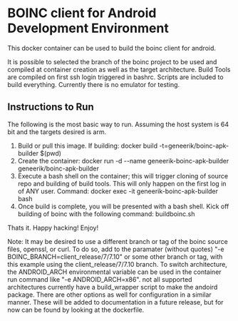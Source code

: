 # BOINC client for Android Development Environment

This docker container can be used to build the boinc client for android.

It is possible to selected the branch of the boinc project to be used and compiled at container creation as well as the target architecture.  Build Tools are compiled on first ssh login triggered in bashrc.  Scripts are included to build everything.  Currently there is no emulator for testing.

## Instructions to Run

The following is the most basic way to run.  Assuming the host system is 64 bit and the targets desired is arm.

1) Build or pull this image.  If building: docker build -t=geneerik/boinc-apk-builder $(pwd)
2) Create the container: docker run -d --name geneerik-boinc-apk-builder geneerik/boinc-apk-builder
3) Execute a bash shell on the container; this will trigger cloning of source repo and building of build tools.  This will only happen on the first log in of ANY user.  Command: docker exec -it geneerik-boinc-apk-builder bash
4) Once build is complete, you will be presented with a bash shell.  Kick off building of boinc with the following command: buildboinc.sh

Thats it.  Happy hacking!  Enjoy!

Note: It may be desired to use a different branch or tag of the boinc source files, openssl, or curl.  To do so, add to the paramater (without quotes) "-e BOINC_BRANCH=client_release/7/7.10" or some other branch or tag, with this example using the client_release/7/7.10 branch.  To switch architecture, the ANDROID_ARCH environmental variable can be used in the container run command like "-e ANDROID_ARCH=x86".  not all supported architectures currently have a build_wrapper script to make the andoird package.  There are other options as well for configuration in a similar manner.  These will be added to documentation in a future release, but for now can be found by looking at the dockerfile.
